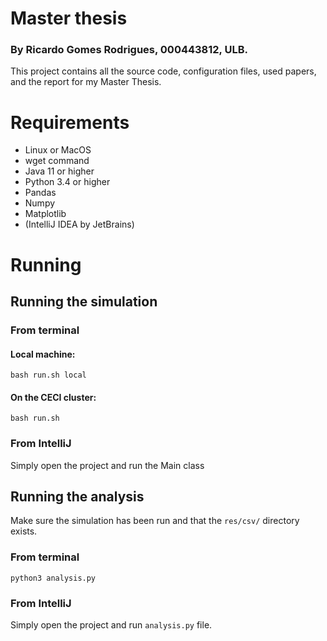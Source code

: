 # Master thesis

### By Ricardo Gomes Rodrigues, 000443812, ULB.

This project contains all the source code, 
configuration files, used papers, and the report for 
my Master Thesis.

# Requirements
- Linux or MacOS
- wget command
- Java 11 or higher
- Python 3.4 or higher
- Pandas
- Numpy
- Matplotlib
- (IntelliJ IDEA by JetBrains)

# Running

## Running the simulation

### From terminal

#### Local machine:

    bash run.sh local

#### On the CECI cluster:

    bash run.sh

### From IntelliJ

Simply open the project and run the Main class

## Running the analysis
Make sure the simulation has been run and that
the `res/csv/` directory exists.

### From terminal
    python3 analysis.py

### From IntelliJ
Simply open the project and run `analysis.py` file. 
